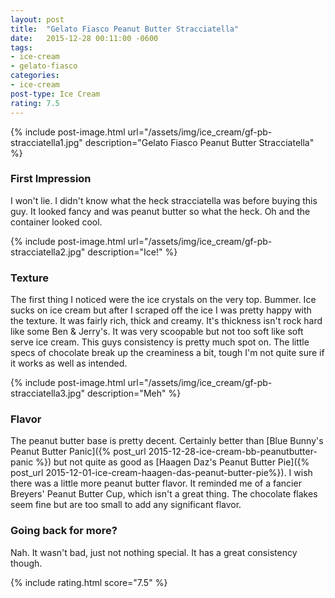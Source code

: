 ```yaml
---
layout: post
title:  "Gelato Fiasco Peanut Butter Stracciatella"
date:   2015-12-28 00:11:00 -0600
tags:
- ice-cream
- gelato-fiasco
categories:
- ice-cream
post-type: Ice Cream
rating: 7.5
---
```

{% include post-image.html url="/assets/img/ice_cream/gf-pb-stracciatella1.jpg" description="Gelato Fiasco Peanut Butter Stracciatella" %}

### First Impression
I won't lie. I didn't know what the heck stracciatella was before buying this guy. It looked fancy and was peanut butter so what the heck. Oh and the container looked cool.

{% include post-image.html url="/assets/img/ice_cream/gf-pb-stracciatella2.jpg" description="Ice!" %}
### Texture
The first thing I noticed were the ice crystals on the very top. Bummer. Ice sucks on ice cream but after I scraped off the ice I was pretty happy with the texture. It was fairly rich, thick and creamy. It's thickness isn't rock hard like some Ben & Jerry's. It was very scoopable but not too soft like soft serve ice cream. This guys consistency is pretty much spot on. The little specs of chocolate break up the creaminess a bit, tough I'm not quite sure if it works as well as intended.

{% include post-image.html url="/assets/img/ice_cream/gf-pb-stracciatella3.jpg" description="Meh" %}
### Flavor
The peanut butter base is pretty decent. Certainly better than [Blue Bunny's Peanut Butter Panic]({% post_url  2015-12-28-ice-cream-bb-peanutbutter-panic %}) but not quite as good as [Haagen Daz's Peanut Butter Pie]({% post_url 2015-12-01-ice-cream-haagen-das-peanut-butter-pie%}). I wish there was a little more peanut butter flavor. It reminded me of a fancier Breyers' Peanut Butter Cup, which isn't a great thing. The chocolate flakes seem fine but are too small to add any significant flavor.


### Going back for more?
Nah. It wasn't bad, just not nothing special. It has a great consistency though.


{% include rating.html score="7.5" %}
